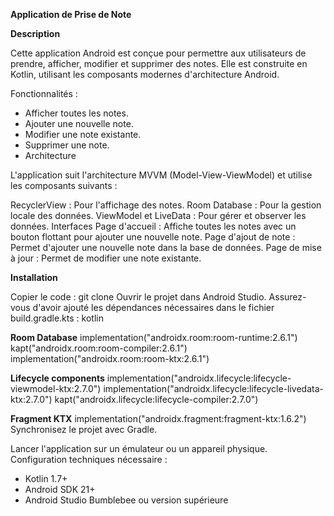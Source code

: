 **Application de Prise de Note**


**Description**

Cette application Android est conçue pour permettre aux utilisateurs de prendre, afficher, modifier et supprimer des notes. Elle est construite en Kotlin, utilisant les composants modernes d'architecture Android.

Fonctionnalités :

  - Afficher toutes les notes.
  - Ajouter une nouvelle note.
  - Modifier une note existante.
  - Supprimer une note.
  - Architecture


L'application suit l'architecture MVVM (Model-View-ViewModel) et utilise les composants suivants :

RecyclerView : Pour l'affichage des notes.
Room Database : Pour la gestion locale des données.
ViewModel et LiveData : Pour gérer et observer les données.
Interfaces
Page d'accueil : Affiche toutes les notes avec un bouton flottant pour ajouter une nouvelle note.
Page d'ajout de note : Permet d'ajouter une nouvelle note dans la base de données.
Page de mise à jour : Permet de modifier une note existante.

**Installation**

Copier le code : git clone 
Ouvrir le projet dans Android Studio.
Assurez-vous d'avoir ajouté les dépendances nécessaires dans le fichier build.gradle.kts : kotlin

**Room Database**
implementation("androidx.room:room-runtime:2.6.1")
kapt("androidx.room:room-compiler:2.6.1")
implementation("androidx.room:room-ktx:2.6.1")

**Lifecycle components**
implementation("androidx.lifecycle:lifecycle-viewmodel-ktx:2.7.0")
implementation("androidx.lifecycle:lifecycle-livedata-ktx:2.7.0")
kapt("androidx.lifecycle:lifecycle-compiler:2.7.0")

**Fragment KTX**
implementation("androidx.fragment:fragment-ktx:1.6.2")
Synchronisez le projet avec Gradle.

Lancer l'application sur un émulateur ou un appareil physique.
Configuration techniques nécessaire :

  - Kotlin 1.7+
  - Android SDK 21+  
  - Android Studio Bumblebee ou version supérieure
